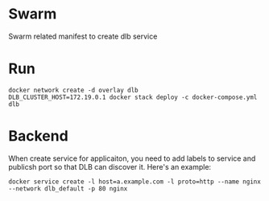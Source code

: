 # Swarm

Swarm related manifest to create dlb service

# Run

    docker network create -d overlay dlb
    DLB_CLUSTER_HOST=172.19.0.1 docker stack deploy -c docker-compose.yml dlb

# Backend

When create service for applicaiton, you need to add labels to service and publicsh port so that DLB can discover it. Here's an example:

```
docker service create -l host=a.example.com -l proto=http --name nginx --network dlb_default -p 80 nginx
```
